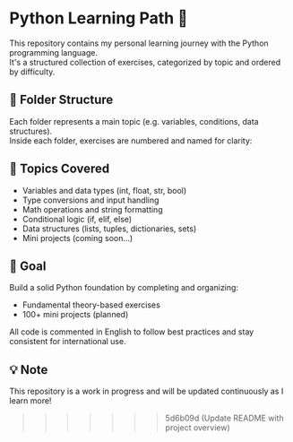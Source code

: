 # Python Learning Path 🐍

This repository contains my personal learning journey with the Python programming language.  
It's a structured collection of exercises, categorized by topic and ordered by difficulty.

## 📂 Folder Structure

Each folder represents a main topic (e.g. variables, conditions, data structures).  
Inside each folder, exercises are numbered and named for clarity:


## 🧠 Topics Covered

- Variables and data types (int, float, str, bool)
- Type conversions and input handling
- Math operations and string formatting
- Conditional logic (if, elif, else)
- Data structures (lists, tuples, dictionaries, sets)
- Mini projects (coming soon...)

## 🚀 Goal

Build a solid Python foundation by completing and organizing:
- Fundamental theory-based exercises
- 100+ mini projects (planned)

All code is commented in English to follow best practices and stay consistent for international use.

## 💡 Note

This repository is a work in progress and will be updated continuously as I learn more!
>>>>>>> 5d6b09d (Update README with project overview)
